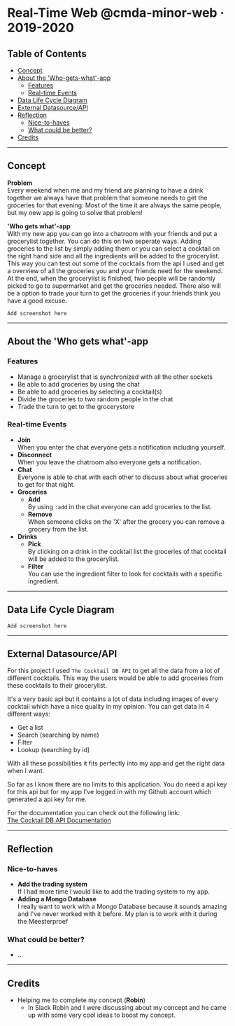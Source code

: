 # Real-Time Web @cmda-minor-web · 2019-2020

## Table of Contents
* [Concept](#Concept)
* [About the 'Who-gets-what'-app](#About-the-Who-gets-what-app)
    * [Features](#Features)
    * [Real-time Events](#Real-time-Events)
* [Data Life Cycle Diagram](#Data-Life-Cycle-Diagram)
* [External Datasource/API](#External-Datasource/API)
* [Reflection](#Reflection)
    * [Nice-to-haves](#Nice-to-haves)
    * [What could be better?](#What-could-be-better?)
* [Credits](#Credits)

<hr>

## Concept
**Problem**  
Every weekend when me and my friend are planning to have a drink together we always have that problem that someone needs to get the groceries for that evening. Most of the time it are always the same people, but my new app is going to solve that problem!

**'Who gets what'-app**  
With my new app you can go into a chatroom with your friends and put a grocerylist together. You can do this on two seperate ways. Adding groceries to the list by simply adding them or you can select a cocktail on the right hand side and all the ingredients will be added to the grocerylist. This way you can test out some of the cocktails from the api I used and get a overview of all the groceries you and your friends need for the weekend. At the end, when the grocerylist is finished, two people will be randomly picked to go to supermarket and get the groceries needed. There also will be a option to trade your turn to get the groceries if your friends think you have a good excuse.

`Add screenshot here`

<hr>

## About the 'Who gets what'-app

### Features
* Manage a grocerylist that is synchronized with all the other sockets
* Be able to add groceries by using the chat
* Be able to add groceries by selecting a cocktail(s)
* Divide the groceries to two random people in the chat
* Trade the turn to get to the grocerystore

### Real-time Events

* **Join**  
When you enter the chat everyone gets a notification including yourself.
* **Disconnect**  
When you leave the chatroom also everyone gets a notification.
* **Chat**  
Everyone is able to chat with each other to discuss about what groceries to get for that night.
* **Groceries**
    * **Add**  
    By using `:add` in the chat everyone can add groceries to the list. 
    * **Remove**  
    When someone clicks on the 'X' after the grocery you can remove a grocery from the list.
* **Drinks**
    * **Pick**  
    By clicking on a drink in the cocktail list the groceries of that cocktail will be added to the grocerylist.
    * **Filter**  
    You can use the ingredient filter to look for cocktails with a specific ingredient.

<hr>

## Data Life Cycle Diagram
`Add screenshot here`

<hr>

## External Datasource/API
For this project I used `The Cocktail DB API` to get all the data from a lot of different cocktails. This way the users would be able to add groceries from these cocktails to their grocerylist.

It's a very basic api but it contains a lot of data including images of every cocktail which have a nice quality in my opinion. You can get data in 4 different ways:
* Get a list
* Search (searching by name)
* Filter
* Lookup (searching by id)

With all these possibilities it fits perfectly into my app and get the right data when I want.

So far as I know there are no limits to this application. You do need a api key for this api but for my app I've logged in with my Github account which generated a api key for me.

For the documentation you can check out the following link:  
[The Cocktail DB API Documentation](https://rapidapi.com/theapiguy/api/the-cocktail-db)

<hr>

## Reflection

### Nice-to-haves
* **Add the trading system**  
If I had more time I would like to add the trading system to my app. 
* **Adding a Mongo Database**  
I really want to work with a Mongo Database because it sounds amazing and I've never worked with it before. My plan is to work with it during the Meesterproef

### What could be better?
* ...

<hr>

## Credits
* Helping me to complete my concept (**Robin**)
    * In Slack Robin and I were discussing about my concept and he came up with some very cool ideas to boost my concept.